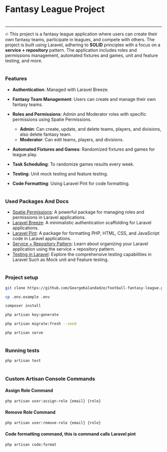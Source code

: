 <div style="display:flex; align-items: center">
  <h1 style="position:relative; top: -6px" >Fantasy League Project</h1>
</div>

---

🔥 This project is a fantasy league application where users can create their own fantasy teams, participate in leagues, and compete with others. The project is built using Laravel, adhering to ****SOLID**** principles with a focus on a ****service + repository**** pattern. The application includes roles and permissions management, automated fixtures and games, unit and feature testing, and more.

#

### Features

- **Authentication**: Managed with Laravel Breeze.
- **Fantasy Team Management**: Users can create and manage their own fantasy teams.
- **Roles and Permissions**: Admin and Moderator roles with specific permissions using Spatie Permissions.
  - **Admin**: Can create, update, and delete teams, players, and divisions, also delete fantasy team.
  - **Moderator**: Can edit teams, players, and divisions.
- **Automated Fixtures and Games**: Randomized fixtures and games for league play.
  
- **Task Scheduling**: To randomize games results every week.
- **Testing**: Unit mock testing and feature testing.
- **Code Formatting**: Using Laravel Pint for code formatting.
  
#

### Used Packages And Docs

- [Spatie Permissions](https://spatie.be/docs/laravel-permission): A powerful package for managing roles and permissions in Laravel applications.
- [Laravel Breeze](https://laravel.com/docs/breeze): A minimalistic authentication scaffolding for Laravel applications.
- [Laravel Pint](https://github.com/themsaid/laravel-pint): A package for formatting PHP, HTML, CSS, and JavaScript code in Laravel applications.
- [Service + Repository Pattern](https://joe-wadsworth.medium.com/laravel-repository-service-pattern-acf50f95726):  Learn about organizing your Laravel application using the service + repository pattern.
- [Testing in Laravel](https://laravel.com/docs/11.x/testing):  Explore the comprehensive testing capabilities in Laravel Such as Mock unit and Feature testing.
#

### Project setup
```bash
git clone https://github.com/GeorgeKalandadze/football-fantasy-league.git
```
```bash
cp .env.example .env
```
```bash
composer install
```
```bash
php artisan key:generate
```
```bash
php artisan migrate:fresh --seed
```
```bash
php artisan serve
```
#

### Running tests

```bash
php artisan test
```
#

### Custom Artisan Console Commands

#### Assign Role Command
```bash
php artisan user:assign-role {email} {role}
```
#### Remove Role Command
```bash
php artisan user:remove-role {email} {role}
```
#### Code formatting command, this is command calls Laravel pint
```bash
php artisan code:format
```
